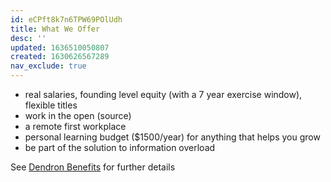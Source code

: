 ```yaml
---
id: eCPft8k7n6TPW69POlUdh
title: What We Offer
desc: ''
updated: 1636510050807
created: 1630626567289
nav_exclude: true
---
```


- real salaries, founding level equity (with a 7 year exercise window), flexible titles
- work in the open (source)
- a remote first workplace
- personal learning budget ($1500/year) for anything that helps you grow
- be part of the solution to information overload

See [Dendron Benefits](https://handbook.dendron.so/notes/ab6f0f19-b9a7-4692-adef-5239adc874cb.html) for further details 
